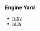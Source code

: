 ### Engine Yard
 - [ruby](https://blog.engineyard.com/categories/ruby)
 - [rails](https://blog.engineyard.com/categories/rails)
